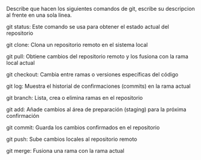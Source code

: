 Describe que hacen los siguientes comandos de git, escribe su descripcion al frente en una sola linea.

git status: Este comando se usa para obtener el estado actual del repositorio

git clone: Clona un repositorio remoto en el sistema local

git pull: Obtiene cambios del repositorio remoto y los fusiona con la rama local actual

git checkout: Cambia entre ramas o versiones específicas del código

git log: Muestra el historial de confirmaciones (commits) en la rama actual

git branch: Lista, crea o elimina ramas en el repositorio

git add: Añade cambios al área de preparación (staging) para la próxima confirmación

git commit: Guarda los cambios confirmados en el repositorio

git push: Sube cambios locales al repositorio remoto

git merge: Fusiona una rama con la rama actual

